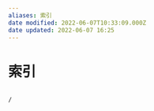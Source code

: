 ```yaml
---
aliases: 索引
date modified: 2022-06-07T10:33:09.000Z
date updated: 2022-06-07 16:25
---
```


# 索引

```ActivityHistory

/

```
